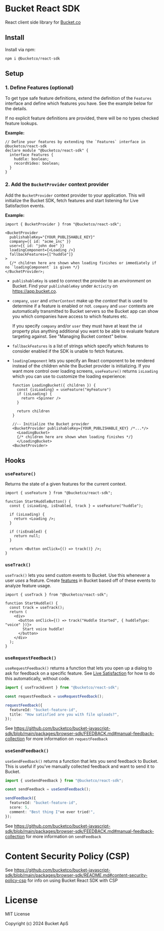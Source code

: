 # Bucket React SDK

React client side library for [Bucket.co](https://bucket.co)

## Install

Install via npm:

```
npm i @bucketco/react-sdk
```

## Setup

### 1. Define Features (optional)

To get type safe feature definitions, extend the definition of the `Features` interface and define which features you have.
See the example below for the details.

If no explicit feature definitions are provided, there will be no types checked feature lookups.

**Example:**

```tsx
// Define your features by extending the `Features` interface in @bucketco/react-sdk
declare module "@bucketco/react-sdk" {
  interface Features {
    huddle: boolean;
    recordVideo: boolean;
  }
}
```

### 2. Add the `BucketProvider` context provider

Add the `BucketProvider` context provider to your application.
This will initialize the Bucket SDK, fetch features and start listening for Live Satisfaction events.

**Example:**

```tsx
import { BucketProvider } from "@bucketco/react-sdk";

<BucketProvider
  publishableKey="{YOUR_PUBLISHABLE_KEY}"
  company={{ id: "acme_inc" }}
  user={{ id: "john doe" }}
  loadingComponent={<Loading />}
  fallbackFeatures={["huddle"]}
>
  {/* children here are shown when loading finishes or immediately if no `loadingComponent` is given */}
</BucketProvider>;
```

- `publishableKey` is used to connect the provider to an _environment_ on Bucket. Find your `publishableKey` under `Activity` on https://app.bucket.co.
- `company`, `user` and `otherContext` make up the _context_ that is used to determine if a feature is enabled or not. `company` and `user` contexts are automatically transmitted to Bucket servers so the Bucket app can show you which companies have access to which features etc.

  If you specify `company` and/or `user` they must have at least the `id` property plus anything additional you want to be able to evaluate feature targeting against. See "Managing Bucket context" below.

- `fallbackFeatures` is a list of strings which specify which features to consider enabled if the SDK is unable to fetch features.
- `loadingComponent` lets you specify an React component to be rendered instead of the children while the Bucket provider is initializing. If you want more control over loading screens, `useFeature()` returns `isLoading` which you can use to customize the loading experience:

  ```tsx
  function LoadingBucket({ children }) {
    const {isLoading} = useFeature("myFeature")
    if (isLoading) {
      return <Spinner />
    }

    return children
  }

  //-- Initialize the Bucket provider
  <BucketProvider publishableKey={YOUR_PUBLISHABLE_KEY} /*...*/>
    <LoadingBucket>
    {/* children here are shown when loading finishes */}
    </LoadingBucket>
  <BucketProvider>
  ```

## Hooks

### `useFeature()`

Returns the state of a given features for the current context.

```tsx
import { useFeature } from "@bucketco/react-sdk";

function StartHuddleButton() {
  const { isLoading, isEnabled, track } = useFeature("huddle");

  if (isLoading) {
    return <Loading />;
  }

  if (!isEnabled) {
    return null;
  }

  return <Button onClick={() => track()} />;
}
```

### `useTrack()`

`useTrack()` lets you send custom events to Bucket. Use this whenever a user _uses_ a feature. Create [features](https://docs.bucket.co/introduction/concepts/feature) in Bucket based off of these events to analyze feature usage.

```tsx
import { useTrack } from "@bucketco/react-sdk";

function StartHuddle() {
  const track = useTrack();
  return (
    <div>
      <button onClick={() => track("Huddle Started", { huddleType: "voice" })}>
        Start voice huddle!
      </button>
    </div>
  );
}
```

### `useRequestFeedback()`

`useRequestFeedback()` returns a function that lets you open up a dialog to ask for feedback on a specific feature.
See [Live Satisfaction](https://docs.bucket.co/product-handbook/live-satisfaction) for how to do this automatically, without code.

```ts
import { useTrackEvent } from "@bucketco/react-sdk";

const requestFeedback = useRequestFeedback();

requestFeedback({
  featureId: "bucket-feature-id",
  title: "How satisfied are you with file uploads?",
});
```

See https://github.com/bucketco/bucket-javascript-sdk/blob/main/packages/browser-sdk/FEEDBACK.md#manual-feedback-collection for more information on `requestFeedback`

### `useSendFeedback()`

`useSendFeedback()` returns a function that lets you send feedback to Bucket.
This is useful if you've manually collected feedback and want to send it to Bucket.

```ts
import { useSendFeedback } from "@bucketco/react-sdk";

const sendFeedback = useSendFeedback();

sendFeedback({
  featureId: "bucket-feature-id",
  score: 5,
  comment: "Best thing I"ve ever tried!",
});
```

See https://github.com/bucketco/bucket-javascript-sdk/blob/main/packages/browser-sdk/FEEDBACK.md#manual-feedback-collection for more information on `sendFeedback`

# Content Security Policy (CSP)

See https://github.com/bucketco/bucket-javascript-sdk/blob/main/packages/browser-sdk/README.md#content-security-policy-csp for info on using Bucket React SDK with CSP

# License

MIT License

Copyright (c) 2024 Bucket ApS
